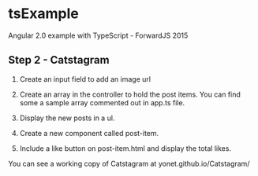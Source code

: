 # tsExample
Angular 2.0 example with TypeScript - ForwardJS 2015

## Step 2 - Catstagram 

1. Create an input field to add an image url

2. Create an array in the controller to hold the post items. You can find some a sample array commented out in app.ts file. 

3. Display the new posts in a ul.

4. Create a new component called post-item. 

5. Include a like button on post-item.html and display the total likes.

You can see a working copy of Catstagram at yonet.github.io/Catstagram/